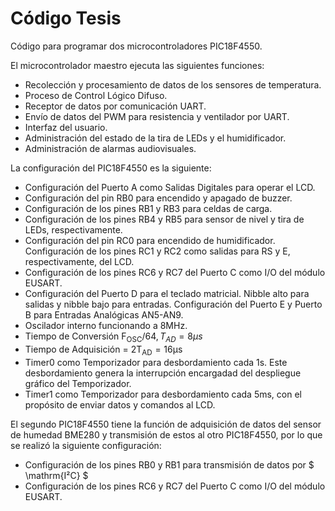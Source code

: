 # Código Tesis

Código para programar dos microcontroladores PIC18F4550. 

El microcontrolador maestro ejecuta las siguientes funciones:

* Recolección y procesamiento de datos de los sensores de temperatura.
* Proceso de Control Lógico Difuso.
* Receptor de datos por comunicación UART.
* Envío de datos del PWM para resistencia y ventilador por UART.
* Interfaz del usuario.
* Administración del estado de la tira de LEDs y el humidificador.
* Administración de alarmas audiovisuales.

La configuración del PIC18F4550 es la siguiente:

* Configuración del Puerto A como Salidas Digitales para operar el LCD.
* Configuración del pin RB0 para encendido y apagado de buzzer.
* Configuración de los pines RB1 y RB3 para celdas de carga.
* Configuración de los pines RB4 y RB5 para sensor de nivel y tira de LEDs, respectivamente.
* Configuración del pin RC0 para encendido de humidificador.
Configuración de los pines RC1 y RC2 como salidas para RS y E, respectivamente, del LCD.
* Configuración de los pines RC6 y RC7 del Puerto C como I/O del módulo EUSART.
* Configuración del Puerto D para el teclado matricial. Nibble alto para salidas y nibble bajo para entradas.
Configuración del Puerto E y Puerto B para Entradas Analógicas AN5-AN9.
* Oscilador interno funcionando a 8MHz.
* Tiempo de Conversión $\mathrm{F_{OSC}}/64, T_{AD} = 8\mu s$
* Tiempo de Adquisición = $\mathrm{2T_{AD} = 16\mu s}$
* Timer0 como Temporizador para desbordamiento cada 1s. Este desbordamiento genera la interrupción encargadad del despliegue gráfico del Temporizador.
* Timer1 como Temporizador para desbordamiento cada 5ms, con el propósito de enviar datos y comandos al LCD.

El segundo PIC18F4550 tiene la función de adquisición de datos del sensor de humedad BME280 y transmisión de estos al otro PIC18F4550, por lo que se realizó la siguiente configuración:
* Configuración de los pines RB0 y RB1 para transmisión de datos por $ \mathrm{I²C} $
* Configuración de los pines RC6 y RC7 del Puerto C como I/O del módulo EUSART.